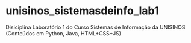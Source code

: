 # unisinos_sistemasdeinfo_lab1
 Disiciplina Laboratório 1 do Curso Sistemas de Informação da UNISINOS (Conteúdos em Python, Java, HTML+CSS+JS)
